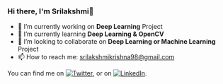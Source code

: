 ### Hi there, I'm Srilakshmi👋

- 🔭 I’m currently working on **Deep Learning** Project
- 🌱 I’m currently learning **Deep Learning & OpenCV**
- 👯 I’m looking to collaborate on **Deep Learning or Machine Learning** Project
- 📫 How to reach me: srilakshmikrishna98@gmail.com

You can find me on [![Twitter][1.2]][1], or on [![LinkedIn][2.2]][2].

<!-- Icons -->

[1.2]: https://img.icons8.com/fluent/2x/twitter.png (twitter icon without padding)
[2.2]: https://img.icons8.com/cute-clipart/2x/linkedin.png (LinkedIn icon without padding)

<!-- Links to my social media accounts -->

[1]: https://twitter.com/Srilakshmikris?s=08
[2]: www.linkedin.com/in/srilakshmi411
